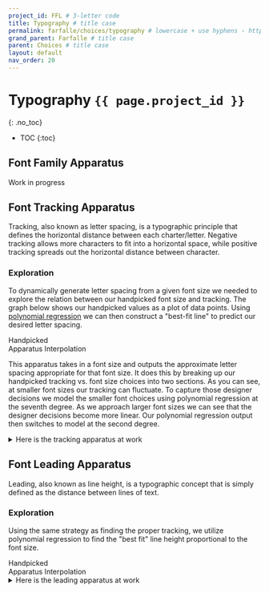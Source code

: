 ```yaml
---
project_id: FFL # 3-letter code
title: Typography # title case
permalink: farfalle/choices/typography # lowercase + use hyphens › https://tinyurl.com/27kmc4rb
grand_parent: Farfalle # title case
parent: Choices # title case
layout: default
nav_order: 20
---
```

<!-- chartist.js + plugins -->
<script type="text/javascript" src="{{site.baseurl}}/assets/js/libs/chartist.min.js"></script>
<script type="text/javascript" src="{{site.baseurl}}/assets/js/libs/chartist-plugin-legend.min.js"></script>
<script type="text/javascript" src="{{site.baseurl}}/assets/js/libs/chartist-plugin-axistitle.min.js"></script>
<script type="text/javascript" src="{{site.baseurl}}/assets/js/libs/chartist-plugin-zoom.min.js"></script>
<link rel="stylesheet" href="{{site.baseurl}}/assets/css/chartist.css">
<!-- end chartist calls -->

<script type="module" src="{{site.baseurl}}/assets/projects/{{page.project_id}}/js/{{page.parent | downcase}}/{{page.title | downcase}}/{{page.title | downcase}}.js"></script>

# Typography `{{ page.project_id }}`
{: .no_toc}

- TOC
{:toc}

## Font Family Apparatus
Work in progress

## Font Tracking Apparatus
Tracking, also known as letter spacing, is a typographic principle that defines the horizontal distance between each charter/letter. Negative tracking allows more characters to fit into a horizontal space, while positive tracking spreads out the horizontal distance between character.
### Exploration

To dynamically generate letter spacing from a given font size we needed to explore the relation between our handpicked font size and tracking. The graph below shows our handpicked values as a plot of data points. Using [polynomial regression](https://en.wikipedia.org/wiki/Polynomial_regression#:~:text=In%20statistics%2C%20polynomial%20regression%20is,nth%20degree%20polynomial%20in%20x.&text=For%20this%20reason%2C%20polynomial%20regression,case%20of%20multiple%20linear%20regression.) we can then construct a "best-fit line" to predict our desired letter spacing.

<!-- Chart legend -->
  <div class="tracking-chart-legend">
    <div class="tracking-label">
      <div class="handpicked-tracking-label"></div>
      <span>Handpicked</span>
    </div>
    <div class="tracking-label">
      <div class="apparatus-tracking-label"></div>
      <span>Apparatus Interpolation</span>
    </div>
  </div>
<!-- Chart -->
<div style="position: relative;">
  <div class="ct-chart ct-minor-third" id="hand-picked-tracking-points">
    <!-- Generated with the typography.js script -->
  </div>

  <div class="ct-chart ct-minor-third" style="position: absolute; top: 0; left: 0;" id="tracking-apparatus-output">
    <!-- Generated with the typography.js script -->
  </div>
</div>

This apparatus takes in a font size and outputs the approximate letter spacing appropriate for that font size. It does this by breaking up our handpicked tracking vs. font size choices into two sections. As you can see, at smaller font sizes our tracking can fluctuate. To capture those designer decisions we model the smaller font choices using polynomial regression at the seventh degree. As we approach larger font sizes we can see that the designer decisions become more linear. Our polynomial regression output then switches to model at the second degree.

<details>
  <summary>Here is the tracking apparatus at work</summary>
  <div>
    <table id="typo-tracking-table">
      <tbody>
        <!-- Generated with the typography.js script -->
      </tbody>
    </table>
  </div>
</details>

## Font Leading Apparatus
Leading, also known as line height, is a typographic concept that is simply defined as the distance between lines of text.

### Exploration
Using the same strategy as finding the proper tracking, we utilize polynomial regression to find the "best fit" line height proportional to the font size.

<!-- Chart legend -->
  <div class="tracking-chart-legend">
    <div class="tracking-label">
      <div class="handpicked-tracking-label"></div>
      <span>Handpicked</span>
    </div>
    <div class="tracking-label">
      <div class="apparatus-tracking-label"></div>
      <span>Apparatus Interpolation</span>
    </div>
  </div>
<!-- Chart -->
<div style="position: relative;">
  <div class="ct-chart ct-minor-third" id="hand-picked-leading-points">
    <!-- Generated with the typography.js script -->
  </div>

  <div class="ct-chart ct-minor-third" style="position: absolute; top: 0; left: 0;" id="leading-apparatus-output">
    <!-- Generated with the typography.js script -->
  </div>
</div>

<details>
  <summary>Here is the leading apparatus at work</summary>
  <div>
    <table id="typo-leading-table">
      <tbody>
        <!-- Generated with the typography.js script -->
      </tbody>
    </table>
  </div>
</details>